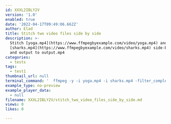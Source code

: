 ```yaml
---
id: XXXL2IBLY2V
version: '1.0'
enabled: true
date: '2022-04-17T09:49:06.662Z'
author: Elad
title: Stitch two video files side by side
description: >-
  Stitch [yoga.mp4](https://www.ffmpegbyexample.com/video/yoga.mp4) and
  [sharks.mp4](https://www.ffmpegbyexample.com/video/sharks.mp4) side-by-side
  and output to output.mp4
categories:
  - tests
tags:
  - test1
thumbnail_url: null
terminal_command: '  ffmpeg -y -i yoga.mp4 -i sharks.mp4 -filter_complex  [0:v]pad=iw+iw:ih[v1];[v1][1:v]overlay=overlay_w:0[vid] -an -map [vid]  -c:v libx264 -crf 23 -preset veryfast output.mp4'
example_type: no-preview
example_player_data:
  - null
filename: XXXL2IBLY2V/stitch_two_video_files_side_by_side.md
views: 0
likes: 0

---
```

